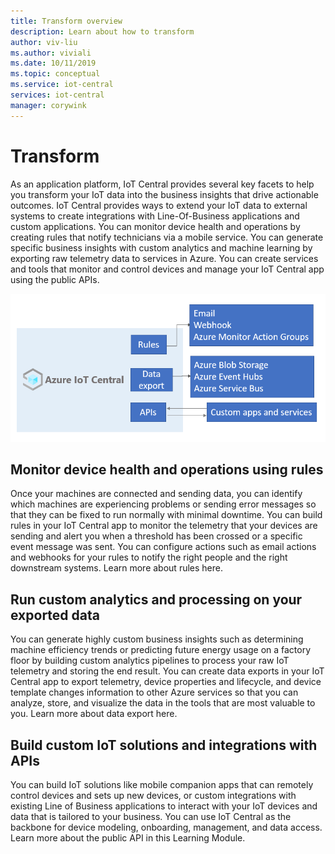 ```yaml
---
title: Transform overview
description: Learn about how to transform
author: viv-liu
ms.author: viviali
ms.date: 10/11/2019
ms.topic: conceptual
ms.service: iot-central
services: iot-central
manager: corywink
---
```


# Transform

As an application platform, IoT Central provides several key facets to help you transform your IoT data into the business insights that drive actionable outcomes. IoT Central provides ways to extend your IoT data to external systems to create integrations with Line-Of-Business applications and custom applications. You can monitor device health and operations by creating rules that notify technicians via a mobile service. You can generate specific business insights with custom analytics and machine learning by exporting raw telemetry data to services in Azure. You can create services and tools that monitor and control devices and manage your IoT Central app using the public APIs. 

![Transform in IoT Central overview](media/overview-iot-central-transform/transform.PNG)

## Monitor device health and operations using rules
Once your machines are connected and sending data, you can identify which machines are experiencing problems or sending error messages so that they can be fixed to run normally with minimal downtime. You can build rules in your IoT Central app to monitor the telemetry that your devices are sending and alert you when a threshold has been crossed or a specific event message was sent. You can configure actions such as email actions and webhooks for your rules to notify the right people and the right downstream systems. Learn more about rules here.

## Run custom analytics and processing on your exported data
You can generate highly custom business insights such as determining machine efficiency trends or predicting future energy usage on a factory floor by building custom analytics pipelines to process your raw IoT telemetry and storing the end result. You can create data exports in your IoT Central app to export telemetry, device properties and lifecycle, and device template changes information to other Azure services so that you can analyze, store, and visualize the data in the tools that are most valuable to you. Learn more about data export here.

## Build custom IoT solutions and integrations with APIs
You can build IoT solutions like mobile companion apps that can remotely control devices and sets up new devices, or custom integrations with existing Line of Business applications to interact with your IoT devices and data that is tailored to your business. You can use IoT Central as the backbone for device modeling, onboarding, management, and data access. Learn more about the public API in this Learning Module.
